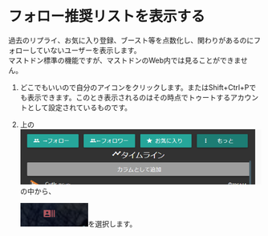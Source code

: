 # フォロー推奨リストを表示する

過去のリプライ、お気に入り登録、ブースト等を点数化し、関わりがあるのにフォローしていないユーザーを表示します。  
マストドン標準の機能ですが、マストドンのWeb内では見ることができません。

1. どこでもいいので自分のアイコンをクリックします。またはShift+Ctrl+Pでも表示できます。このとき表示されるのはその時点でトゥートするアカウントとして設定されているものです。
2. 上の![user2](https://raw.githubusercontent.com/cutls/TheDeskDocs/master/media/user2.png)の中から、  

   ![user13](https://raw.githubusercontent.com/cutls/TheDeskDocs/master/media/user13.png)を選択します。  


